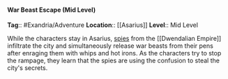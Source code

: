 #### War Beast Escape (Mid Level)
**Tag**:: #Exandria/Adventure
**Location**:: [[Asarius]]
**Level**:: Mid Level

 While the characters stay in Asarius, [spies](https://www.dndbeyond.com/monsters/spy) from the [[Dwendalian Empire]] infiltrate the city and simultaneously release war beasts from their pens after enraging them with whips and hot irons. As the characters try to stop the rampage, they learn that the spies are using the confusion to steal the city's secrets.
